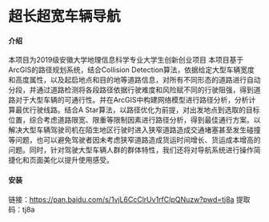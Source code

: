 #  超长超宽车辆导航

#### 介绍
本项目为2019级安徽大学地理信息科学专业大学生创新创业项目
本项目基于ArcGIS的路径规划系统，结合Collision Detection算法，依据给定大型车辆宽度和高度属性，以及起启地点和目的地等道路信息，对所有不同形态的道路进行自动分段，并通过道路检测将各段路径依据行驶难度和风险赋不同的行驶阻强，得到道路对于大型车辆的可通行性。并在ArcGIS中构建网络模型进行路径分析，分析计算最优行驶线路。结合A Star算法，以路径优化为前提，对出发地点到选取的目标位置，综合考虑道路限宽、限重等限制因素进行路径分析，得到最佳通行方案。以解决大型车辆驾驶司机在陌生地区行驶时进入狭窄道路造成交通堵塞甚至发生碰撞等问题，也可以避免驾驶者因未考虑狭窄道路造成货运时间增长、货运成本增高的问题。同时，针对驾驶大型车辆人群的群体特性，我们还将对导航系统进行操作简捷化和页面美化以提升使用感受。




#### 安装

链接：https://pan.baidu.com/s/1vjL6CcClrUv1rfCIpQNuzw?pwd=tj8a 
提取码：tj8a 


